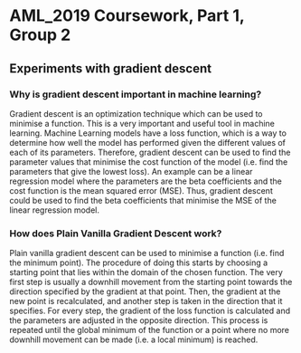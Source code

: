 # AML_2019 Coursework, Part 1, Group 2

## Experiments with gradient descent

### Why is gradient descent important in machine learning?

Gradient descent is an optimization technique which can be used to minimise a function. This is a very important and useful tool in machine learning. Machine Learning models have a loss function, which is a way to determine how well the model has performed given the different values of each of its parameters. Therefore, gradient descent can be used to find the parameter values that minimise the cost function of the model (i.e. find the parameters that give the lowest loss). An example can be a linear regression model where the parameters are the beta coefficients and the cost function is the mean squared error (MSE). Thus, gradient descent could be used to find the beta coefficients that minimise the MSE of the linear regression model.




### How does Plain Vanilla Gradient Descent work?

Plain vanilla gradient descent can be used to minimise a function (i.e. find the minimum point). The procedure of doing this starts by choosing a starting point that lies within the domain of the chosen function. The very first step is usually a downhill movement from the starting point towards the direction specified by the gradient at that point. Then, the gradient at the new point is recalculated, and another step is taken in the direction that it specifies. For every step, the gradient of the loss function is calculated and the parameters are adjusted in the opposite direction. This process is repeated until the global minimum of the function or a point where no more downhill movement can be made (i.e. a local minimum) is reached.
